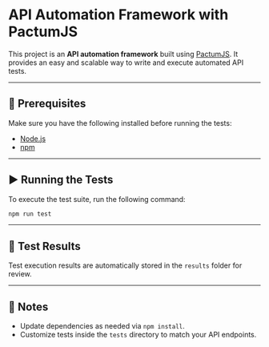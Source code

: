 # API Automation Framework with PactumJS

This project is an **API automation framework** built using [PactumJS](https://pactumjs.github.io/). It provides an easy and scalable way to write and execute automated API tests.

---

## 🚀 Prerequisites

Make sure you have the following installed before running the tests:

* [Node.js](https://nodejs.org/)
* [npm](https://www.npmjs.com/)

---

## ▶️ Running the Tests

To execute the test suite, run the following command:

```bash
npm run test
```

---

## 📂 Test Results

Test execution results are automatically stored in the `results` folder for review.

---

## 📌 Notes

* Update dependencies as needed via `npm install`.
* Customize tests inside the `tests` directory to match your API endpoints.
